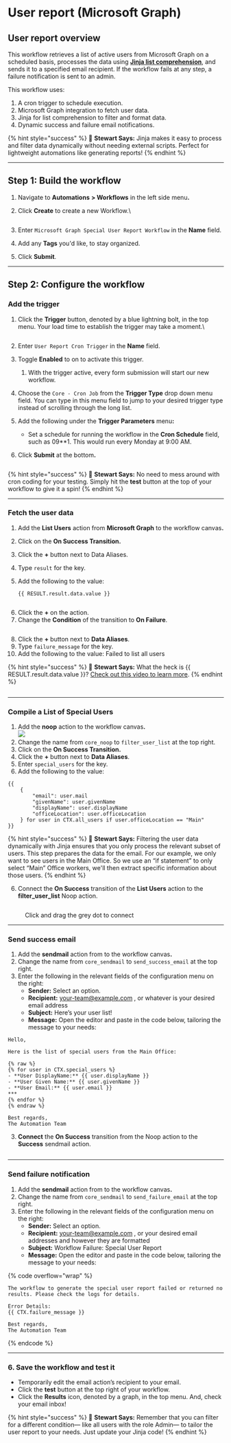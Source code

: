 # User report (Microsoft Graph)

## User report overview

This workflow retrieves a list of active users from Microsoft Graph on a scheduled basis, processes the data using [**Jinja list comprehension**](../rewst-foundations/jinja-essentials-for-workflow-automation/jinja-list-comprehension.md), and sends it to a specified email recipient. If the workflow fails at any step, a failure notification is sent to an admin.

This workflow uses:

1. A cron trigger to schedule execution.
2. Microsoft Graph integration to fetch user data.
3. Jinja for list comprehension to filter and format data.
4. Dynamic success and failure email notifications.

{% hint style="success" %}
🐣 **Stewart Says:** Jinja makes it easy to process and filter data dynamically without needing external scripts. Perfect for lightweight automations like generating reports!
{% endhint %}

***

## **Step 1: Build the workflow**

1. Navigate to **Automations** **> Workflows** in the left side men&#x75;**.**
2.  Click **Create** to create a new Workflow.\


    <figure><img src="../../.gitbook/assets/Screenshot 2025-02-04 at 4.11.44 PM.png" alt=""><figcaption></figcaption></figure>
3. Enter `Microsoft Graph Special User Report Workflow` in the **Name** field.
4. Add any **Tags** you'd like, to stay organized.&#x20;
5. Click **Submit**.

***

## **Step 2: Configure the workflow**

### Add the trigger

1.  Click the **Trigger** button, denoted by a blue lightning bolt, in the top menu. Your load time to establish the trigger may take a moment.\


    <figure><img src="../../.gitbook/assets/Screenshot 2025-02-04 at 3.46.29 PM.png" alt=""><figcaption></figcaption></figure>
2. Enter `User Report Cron Trigger`  in the **Name** field.
3. Toggle **Enabled** to on to activate this trigger.
   1. With the trigger active, every form submission will start our new workflow.
4. Choose the `Core - Cron Job` from the **Trigger Type** drop down menu field. You can type in this menu field to jump to your desired trigger type instead of scrolling through the long list.
5. Add the following under the **Trigger Parameters** men&#x75;**:**
   * Set a schedule for running the workflow in the **Cron Schedule** field, such as 09\*\*1. This would run every Monday at 9:00 AM.
6. Click **Submit** at the botto&#x6D;**.**

<figure><img src="../../.gitbook/assets/Screenshot%202025-01-22%20at%2010.42.28%E2%80%AFAM.png" alt=""><figcaption></figcaption></figure>

{% hint style="success" %}
🐣 **Stewart Says:** No need to mess around with cron coding for your testing. Simply hit the **test** button at the top of your workflow to give it a spin!
{% endhint %}

***

### **Fetch the user data**

1. Add the **List Users** action from **Microsoft Graph** to the workflow canva&#x73;**.**&#x20;
2. Click on the **On Success Transition.**
3. Click the **+** button next to Data Aliases.
4. Type `result` for the key.
5.  Add the following to the value:&#x20;

    `{{ RESULT.result.data.value }}`

<figure><img src="../../.gitbook/assets/Screenshot%202025-01-22%20at%2011.47.23%E2%80%AFAM.png" alt=""><figcaption></figcaption></figure>

6. Click the **+** on the action.&#x20;
7. Change the **Condition** of the transition to **On Failure**.

<figure><img src="../../.gitbook/assets/Screenshot 2025-02-04 at 1.26.12 PM.png" alt=""><figcaption></figcaption></figure>

8. Click the **+** button next to **Data Aliases**.
9. Type `failure_message` for the key.
10. Add the following to the value: Failed to list all users

{% hint style="success" %}
🐣 **Stewart Says:** What the heck is \{{ RESULT.result.data.value \}}? [Check out this video to learn more](../micro-courses/how-to-reference-data-with-variables.md).
{% endhint %}

<figure><img src="../../.gitbook/assets/Screenshot 2025-02-04 at 1.49.03 PM.png" alt=""><figcaption></figcaption></figure>

***

### **Compile a List of Special Users**

1. Add the **noop** action to the workflow canva&#x73;**.** \
   ![](<../../.gitbook/assets/Screenshot 2025-02-04 at 4.18.03 PM.png>)
2. Change the name from `core_noop` to `filter_user_list` at the top right.
3. Click on the **On Success Transition.**
4. Click the **+** button next to **Data Aliases**.
5. Enter `special_users` for the key.
6. Add the following to the value:&#x20;

```django
{{
    {
        "email": user.mail
        "givenName": user.givenName
        "displayName": user.displayName
        "officeLocation": user.officeLocation
    } for user in CTX.all_users if user.officeLocation == "Main"
}}
```

{% hint style="success" %}
🐣 **Stewart Says:** Filtering the user data dynamically with Jinja ensures that you only process the relevant subset of users. This step prepares the data for the email. For our example, we only want to see users in the Main Office. So we use an “if statement” to only select “Main” Office workers, we'll then extract specific information about those users.
{% endhint %}

6. Connect the **On Success** transition of the **List Users** action to the **filter\_user\_list** Noop action.

<figure><img src="../../.gitbook/assets/Screenshot 2025-02-04 at 1.54.22 PM.png" alt=""><figcaption><p>Click and drag the grey dot to connect</p></figcaption></figure>

***

### **Send success email**

1. Add the **sendmail** action from to the workflow canva&#x73;**.**&#x20;
2. Change the name from `core_sendmail` to `send_success_email` at the top right.
3. Enter the following in the relevant fields of the configuration menu on the right:
   * **Sender:** Select an option.
   * **Recipient:** [your-team@example.com](mailto:your-team@example.com) , or whatever is your desired email address
   * **Subject:** Here’s your user list!&#x20;
   * **Message:** Open the editor and paste in the code below, tailoring the message to your needs:

```django
Hello, 

Here is the list of special users from the Main Office:

{% raw %}
{% for user in CTX.special_users %}
- **User DisplayName:** {{ user.displayName }}
- **User Given Name:** {{ user.givenName }}
- **User Email:** {{ user.email }}
***
{% endfor %}
{% endraw %}

Best regards, 
The Automation Team
```

3. **Connect** the **On Success** transition from the Noop action to the **Success** sendmail action.

<figure><img src="../../.gitbook/assets/Screenshot 2025-02-04 at 2.03.51 PM.png" alt=""><figcaption></figcaption></figure>

***

### &#x20;**Send failure notification**

1. Add the **sendmail** action from to the workflow canva&#x73;**.**&#x20;
2. Change the name from `core_sendmail` to `send_failure_email` at the top right.
3. Enter the following in the relevant fields of the configuration menu on the right:
   * **Sender:** Select an option.
   * **Recipient:** [your-team@example.com](mailto:your-team@example.com) , or your desired email addresses and however they are formatted
   * **Subject:** Workflow Failure: Special User Report
   * **Message:** Open the editor and paste in the code below, tailoring the message to your needs:

{% code overflow="wrap" %}
```django
The workflow to generate the special user report failed or returned no results. Please check the logs for details.

Error Details:
{{ CTX.failure_message }}

Best regards,
The Automation Team
```
{% endcode %}

***

### 6. Save the workflow and test it

* Temporarily edit the email action’s recipient to your email.
* Click the **test** button at the top right of your workflow.
* Click the **Results** icon, denoted by a graph, in the top menu. And, check your email inbox!

{% hint style="success" %}
🐣 **Stewart Says:** Remember that you can filter for a different condition— like all users with the role Admin— to tailor the user report to your needs. Just update your Jinja code!
{% endhint %}
